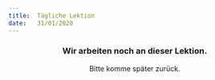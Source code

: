 ```yaml
---
title:  Tägliche Lektion
date:   31/01/2020
---
```


### <center>Wir arbeiten noch an dieser Lektion.</center>
<center>Bitte komme später zurück.</center>
